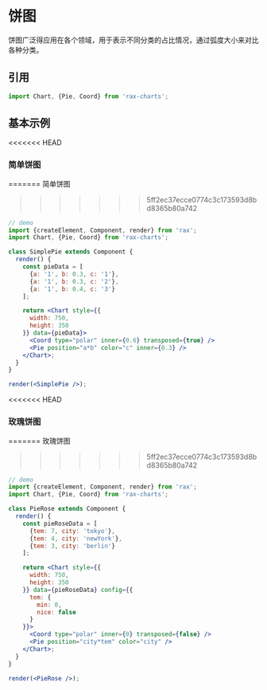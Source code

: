 # 饼图

饼图广泛得应用在各个领域，用于表示不同分类的占比情况，通过弧度大小来对比各种分类。

## 引用

```jsx
import Chart, {Pie, Coord} from 'rax-charts';
```

## 基本示例

<<<<<<< HEAD
### 简单饼图
=======
简单饼图
>>>>>>> 5ff2ec37ecce0774c3c173593d8bd8365b80a742

```jsx
// demo
import {createElement, Component, render} from 'rax';
import Chart, {Pie, Coord} from 'rax-charts';

class SimplePie extends Component {
  render() {
    const pieData = [
      {a: '1', b: 0.3, c: '1'},
      {a: '1', b: 0.3, c: '2'},
      {a: '1', b: 0.4, c: '3'}
    ];

    return <Chart style={{
      width: 750,
      height: 350
    }} data={pieData}>
      <Coord type="polar" inner={0.6} transposed={true} />
      <Pie position="a*b" color="c" inner={0.3} />
    </Chart>;
  }
}

render(<SimplePie />);
```

<<<<<<< HEAD
### 玫瑰饼图
=======
玫瑰饼图
>>>>>>> 5ff2ec37ecce0774c3c173593d8bd8365b80a742

```jsx
// demo
import {createElement, Component, render} from 'rax';
import Chart, {Pie, Coord} from 'rax-charts';

class PieRose extends Component {
  render() {
    const pieRoseData = [
      {tem: 7, city: 'tokyo'},
      {tem: 4, city: 'newYork'},
      {tem: 3, city: 'berlin'}
    ];

    return <Chart style={{
      width: 750,
      height: 350
    }} data={pieRoseData} config={{
      tem: {
        min: 0,
        nice: false
      }
    }}>
      <Coord type="polar" inner={0} transposed={false} />
      <Pie position="city*tem" color="city" />
    </Chart>;
  }
}

render(<PieRose />);
```
